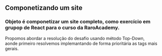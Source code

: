 ## Componetizando um site

### Objeto é componetizar um site completo, como exercício em grupop de React para o curso da RaroAcademy.

Propomos abordar a resolução do desafio usando método Top-Down, aonde primeiro resolvemos implemantando de forma prioritária as tags mais gerais.